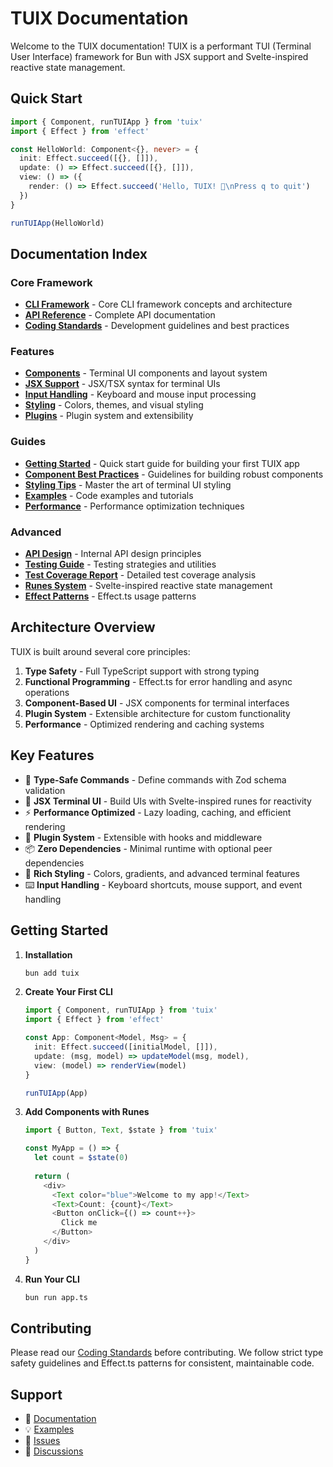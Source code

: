 # TUIX Documentation

Welcome to the TUIX documentation! TUIX is a performant TUI (Terminal User Interface) framework for Bun with JSX support and Svelte-inspired reactive state management.

## Quick Start

```typescript
import { Component, runTUIApp } from 'tuix'
import { Effect } from 'effect'

const HelloWorld: Component<{}, never> = {
  init: Effect.succeed([{}, []]),
  update: () => Effect.succeed([{}, []]),
  view: () => ({
    render: () => Effect.succeed('Hello, TUIX! 🚀\nPress q to quit')
  })
}

runTUIApp(HelloWorld)
```

## Documentation Index

### Core Framework
- **[CLI Framework](./cli-framework.md)** - Core CLI framework concepts and architecture
- **[API Reference](./api-reference.md)** - Complete API documentation
- **[Coding Standards](./CODING-STANDARDS.md)** - Development guidelines and best practices

### Features
- **[Components](./COMPONENTS.md)** - Terminal UI components and layout system
- **[JSX Support](./jsx.md)** - JSX/TSX syntax for terminal UIs
- **[Input Handling](./INPUT-HANDLING.md)** - Keyboard and mouse input processing
- **[Styling](./STYLING.md)** - Colors, themes, and visual styling
- **[Plugins](./plugins.md)** - Plugin system and extensibility

### Guides
- **[Getting Started](./GETTING_STARTED.md)** - Quick start guide for building your first TUIX app
- **[Component Best Practices](./COMPONENT_BEST_PRACTICES.md)** - Guidelines for building robust components
- **[Styling Tips](./STYLING_TIPS.md)** - Master the art of terminal UI styling
- **[Examples](./EXAMPLES.md)** - Code examples and tutorials
- **[Performance](./performance.md)** - Performance optimization techniques

### Advanced
- **[API Design](./API.md)** - Internal API design principles
- **[Testing Guide](./TESTING.md)** - Testing strategies and utilities
- **[Test Coverage Report](./COMPREHENSIVE_TEST_COVERAGE_REPORT.md)** - Detailed test coverage analysis
- **[Runes System](./RUNES.md)** - Svelte-inspired reactive state management
- **[Effect Patterns](./EFFECT-PATTERNS.md)** - Effect.ts usage patterns

## Architecture Overview

TUIX is built around several core principles:

1. **Type Safety** - Full TypeScript support with strong typing
2. **Functional Programming** - Effect.ts for error handling and async operations
3. **Component-Based UI** - JSX components for terminal interfaces
4. **Plugin System** - Extensible architecture for custom functionality
5. **Performance** - Optimized rendering and caching systems

## Key Features

- 🎯 **Type-Safe Commands** - Define commands with Zod schema validation
- 🎨 **JSX Terminal UI** - Build UIs with Svelte-inspired runes for reactivity
- ⚡ **Performance Optimized** - Lazy loading, caching, and efficient rendering
- 🔌 **Plugin System** - Extensible with hooks and middleware
- 📦 **Zero Dependencies** - Minimal runtime with optional peer dependencies
- 🎨 **Rich Styling** - Colors, gradients, and advanced terminal features
- ⌨️ **Input Handling** - Keyboard shortcuts, mouse support, and event handling

## Getting Started

1. **Installation**
   ```bash
   bun add tuix
   ```

2. **Create Your First CLI**
   ```typescript
   import { Component, runTUIApp } from 'tuix'
   import { Effect } from 'effect'
   
   const App: Component<Model, Msg> = {
     init: Effect.succeed([initialModel, []]),
     update: (msg, model) => updateModel(msg, model),
     view: (model) => renderView(model)
   }
   
   runTUIApp(App)
   ```

3. **Add Components with Runes**
   ```typescript
   import { Button, Text, $state } from 'tuix'
   
   const MyApp = () => {
     let count = $state(0)
     
     return (
       <div>
         <Text color="blue">Welcome to my app!</Text>
         <Text>Count: {count}</Text>
         <Button onClick={() => count++}>
           Click me
         </Button>
       </div>
     )
   }
   ```

4. **Run Your CLI**
   ```bash
   bun run app.ts
   ```

## Contributing

Please read our [Coding Standards](./CODING-STANDARDS.md) before contributing. We follow strict type safety guidelines and Effect.ts patterns for consistent, maintainable code.

## Support

- 📖 [Documentation](./api-reference.md)
- 💡 [Examples](./EXAMPLES.md)
- 🐛 [Issues](https://github.com/cinderlink/tuix/issues)
- 💬 [Discussions](https://github.com/cinderlink/tuix/discussions)